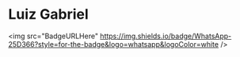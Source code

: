 # Luiz Gabriel



<img src="BadgeURLHere" https://img.shields.io/badge/WhatsApp-25D366?style=for-the-badge&logo=whatsapp&logoColor=white />
